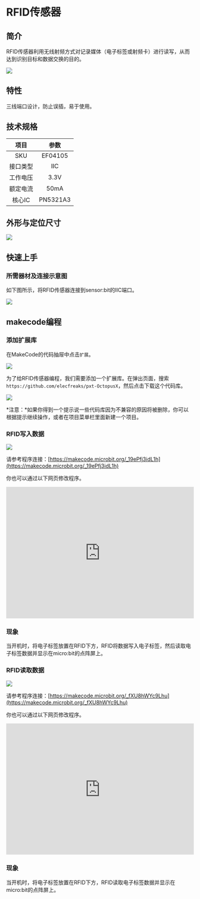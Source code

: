 # RFID传感器

## 简介
RFID传感器利用无线射频方式对记录媒体（电子标签或射频卡）进行读写，从而达到识别目标和数据交换的目的。

![](./images/04105_01.png)

## 特性

三线端口设计，防止误插，易于使用。

## 技术规格


项目 | 参数 
:-: | :-: 
SKU|EF04105
接口类型|IIC
工作电压|3.3V
额定电流|50mA
核心IC|PN5321A3

## 外形与定位尺寸

![](./images/04105_02.png)


## 快速上手

### 所需器材及连接示意图

如下图所示，将RFID传感器连接到sensor:bit的IIC端口。

![](./images/04105_03.png)

## makecode编程

### 添加扩展库
在MakeCode的代码抽屉中点击`扩展`。

![](./images/04105_04.png)

为了给RFID传感器编程，我们需要添加一个扩展库。在弹出页面，搜索`https://github.com/elecfreaks/pxt-OctopusX`，然后点击下载这个代码库。

![](./images/04105_05.png)

*注意：*如果你得到一个提示说一些代码库因为不兼容的原因将被删除，你可以根据提示继续操作，或者在项目菜单栏里面新建一个项目。

### RFID写入数据

![](./images/05047_06.png)

请参考程序连接：[https://makecode.microbit.org/_19ePfj3idL1h](https://makecode.microbit.org/_19ePfj3idL1h)

你也可以通过以下网页修改程序。

<div style="position:relative;height:0;padding-bottom:70%;overflow:hidden;"><iframe style="position:absolute;top:0;left:0;width:100%;height:100%;" src="https://makecode.microbit.org/#pub:_19ePfj3idL1h" frameborder="0" sandbox="allow-popups allow-forms allow-scripts allow-same-origin"></iframe></div>  

### 现象
当开机时，将电子标签放置在RFID下方，RFID将数据写入电子标签，然后读取电子标签数据并显示在micro:bit的点阵屏上。

### RFID读取数据

![](./images/05047_07.png)

请参考程序连接：[https://makecode.microbit.org/_fXU8hWYc9Lhu](https://makecode.microbit.org/_fXU8hWYc9Lhu)

你也可以通过以下网页修改程序。

<div style="position:relative;height:0;padding-bottom:70%;overflow:hidden;"><iframe style="position:absolute;top:0;left:0;width:100%;height:100%;" src="https://makecode.microbit.org/#pub:_fXU8hWYc9Lhu" frameborder="0" sandbox="allow-popups allow-forms allow-scripts allow-same-origin"></iframe></div>  

### 现象
当开机时，将电子标签放置在RFID下方，RFID读取电子标签数据并显示在micro:bit的点阵屏上。
